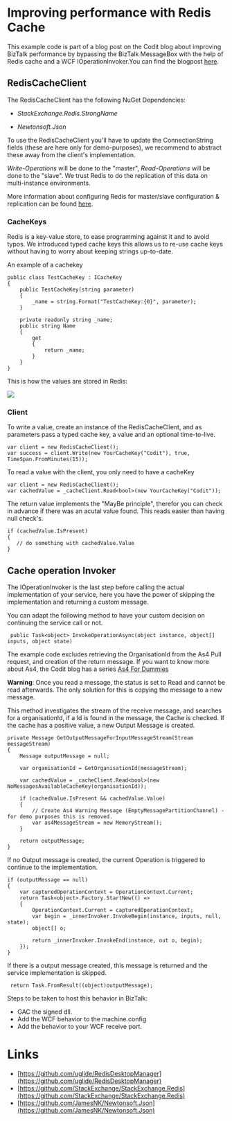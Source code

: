 # Improving performance with Redis Cache #

This example code is part of a blog post on the Codit blog about improving BizTalk performance by bypassing the BizTalk MessageBox with the help of Redis cache and a WCF IOperationInvoker.You can find the blogpost [here](http://www.codit.eu/blog/2016/04/boost-your-biztalk-performance-with-redis-cache/). 


## RedisCacheClient ##

The RedisCacheClient has the following NuGet Dependencies:

- *StackExchange.Redis.StrongName*

- *Newtonsoft.Json*

To use the RedisCacheClient you'll have to update the ConnectionString fields (these are here only for demo-purposes), we recommend to abstract these away from the client's implementation.  

*Write-Operations* will be done to the "master", *Read-Operations* will be done to the "slave". We trust Redis to do the replication of this data on multi-instance environments. 

More information about configuring Redis for master/slave configuration & replication can be found [here](http://redis.io/topics/replication "Official Redis documentation"). 

### CacheKeys ###
Redis is a key-value store, to ease programming against it and to avoid typos. We introduced typed cache keys this allows us to re-use cache keys without having to worry about keeping strings up-to-date. 

An example of a cachekey


	public class TestCacheKey : ICacheKey
	{
		public TestCacheKey(string parameter)
        {
            _name = string.Format("TestCacheKey:{0}", parameter);
        }
	
        private readonly string _name; 
        public string Name
        {
            get
            {
                return _name;
            }
        }
	}


This is how the values are stored in Redis:

![](https://github.com/msjonathan/Codit.Blog.Cache/blob/master/Images/RedisDesktopManager.PNG?raw=true)

### Client ###

To write a value, create an instance of the RedisCacheClient, and as parameters pass a typed cache key, a value and an optional time-to-live. 


    var client = new RedisCacheClient();
    var success = client.Write(new YourCacheKey("Codit"), true, TimeSpan.FromMinutes(15));

To read a value with the client, you only need to have a cacheKey

    var client = new RedisCacheClient();
    var cachedValue = _cacheClient.Read<bool>(new YourCacheKey("Codit"));

The return value implements the "MayBe principle", therefor you can check in advance if there was an acutal value found. This reads easier than having null check's. 

    if (cachedValue.IsPresent)
    {
       // do something with cachedValue.Value
    }



## Cache operation Invoker ##

The IOperationInvoker is the last step before calling the actual implementation of your service, here you have the power of skipping the implementation and returning a custom message.  

You can adapt the following method to have your custom decision on continuing the service call or not. 

     public Task<object> InvokeOperationAsync(object instance, object[] inputs, object state)

The example code excludes retrieving the OrganisationId from the As4 Pull request, and creation of the return message. If you want to know more about As4, the Codit blog has a series [As4 For Dummies](http://www.codit.eu/blog/2016/02/01/as4-for-dummies-part-i-introduction/)

**Warning**: Once you read a message, the status is set to Read and cannot be read afterwards. The only solution for this is copying the message to a new message. 

This method investigates the stream of the receive message, and searches for a organisationId, if a Id is found in the message, the Cache is checked. If the cache has a positive value, a new Output Message is created. 

    private Message GetOutputMessageForInputMessageStream(Stream messageStream)
    {
	    Message outputMessage = null;
	    
	    var organisationId = GetOrganisationId(messageStream);
	    
	    var cachedValue = _cacheClient.Read<bool>(new NoMessagesAvailableCacheKey(organisationId));
	    
	    if (cachedValue.IsPresent && cachedValue.Value)
	    {
		    // Create As4 Warning Message (EmptyMessagePartitionChannel) - for demo purposes this is removed.
		    var as4MessageStream = new MemoryStream();
	    }
	    
	    return outputMessage;
    }
 
If no Output message is created, the current Operation is triggered to continue to the implementation.

    if (outputMessage == null)
    {
        var capturedOperationContext = OperationContext.Current;
        return Task<object>.Factory.StartNew(() =>
        {
            OperationContext.Current = capturedOperationContext;
            var begin = _innerInvoker.InvokeBegin(instance, inputs, null, state);
            object[] o;

            return _innerInvoker.InvokeEnd(instance, out o, begin);
        });
    }

If there is a output message created, this message is returned and the service implementation is skipped.  

     return Task.FromResult((object)outputMessage);

Steps to be taken to host this behavior in BizTalk: 

- GAC the signed dll. 
- Add the WCF behavior to the machine.config 
- Add the behavior to your WCF receive port. 



# Links #

- [https://github.com/uglide/RedisDesktopManager](https://github.com/uglide/RedisDesktopManager)
- [https://github.com/StackExchange/StackExchange.Redis](https://github.com/StackExchange/StackExchange.Redis)
- [https://github.com/JamesNK/Newtonsoft.Json](https://github.com/JamesNK/Newtonsoft.Json)
